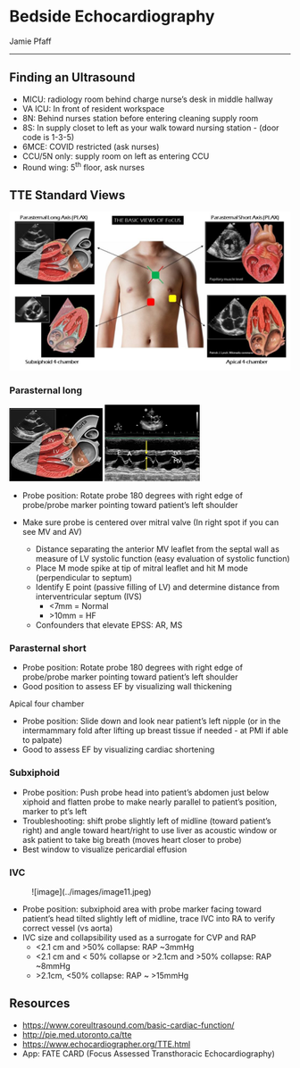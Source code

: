 # Bedside Echocardiography

Jamie Pfaff

---

## Finding an Ultrasound

- MICU: radiology room behind charge nurse’s desk in middle hallway
- VA ICU: In front of resident workspace
- 8N: Behind nurses station before entering cleaning supply room
- 8S: In supply closet to left as your walk toward nursing station -
    (door code is 1-3-5)
- 6MCE: COVID restricted (ask nurses)
- CCU/5N only: supply room on left as entering CCU
- Round wing: 5<sup>th</sup> floor, ask nurses

## TTE Standard Views

![image](../images/image10.jpeg)

### Parasternal long

![image](../images/image9.png)
![image](../images/image8.png)

- Probe position: Rotate probe 180 degrees with right edge of
    probe/probe marker pointing toward patient’s left shoulder
- Make sure probe is centered over mitral valve (In right spot if you
    can see MV and AV)


    - Distance separating the anterior MV leaflet from the septal wall
        as measure of LV systolic function (easy evaluation of systolic
        function)
    - Place M mode spike at tip of mitral leaflet and hit M mode
        (perpendicular to septum)
    - Identify E point (passive filling of LV) and determine distance
        from interventricular septum (IVS)
        - \<7mm = Normal
        - \>10mm = HF
    - Confounders that elevate EPSS: AR, MS

### Parasternal short

- Probe position: Rotate probe 180 degrees with right edge of
    probe/probe marker pointing toward patient’s left shoulder
- Good position to assess EF by visualizing wall thickening

Apical four chamber

- Probe position: Slide down and look near patient’s left nipple (or
    in the intermammary fold after lifting up breast tissue if needed -
    at PMI if able to palpate)
- Good to assess EF by visualizing cardiac shortening

### Subxiphoid

- Probe position: Push probe head into patient’s abdomen just below
    xiphoid and flatten probe to make nearly parallel to patient’s
    position, marker to pt’s left
- Troubleshooting: shift probe slightly left of midline (toward
    patient’s right) and angle toward heart/right to use liver as
    acoustic window or ask patient to take big breath (moves heart
    closer to probe)
- Best window to visualize pericardial effusion


### IVC

<figure markdown>
![image](../images/image11.jpeg)
</figure>

- Probe position: subxiphoid area with probe marker facing toward
    patient’s head tilted slightly left of midline, trace IVC into RA to
    verify correct vessel (vs aorta)
- IVC size and collapsibility used as a surrogate for CVP and RAP
    - \<2.1 cm and \>50% collapse: RAP \~3mmHg
    - \<2.1 cm and \< 50% collapse or \>2.1cm and \>50% collapse: RAP
        \~8mmHg
    - \>2.1cm, \<50% collapse: RAP \~ \>15mmHg


## Resources

- https://www.coreultrasound.com/basic-cardiac-function/
- http://pie.med.utoronto.ca/tte
- https://www.echocardiographer.org/TTE.html
- App: FATE CARD (Focus Assessed Transthoracic Echocardiography)
